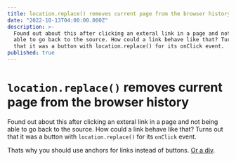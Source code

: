```yaml
---
title: location.replace() removes current page from the browser history
date: "2022-10-13T04:00:00.000Z"
description: >-
  Found out about this after clicking an exteral link in a page and not being
  able to go back to the source. How could a link behave like that? Turns out
  that it was a button with location.replace() for its onClick event.
published: true
---
```


# `location.replace()` removes current page from the browser history

Found out about this after clicking an exteral link in a page and not being able
to go back to the source. How could a link behave like that? Turns out that it
was a button with `location.replace()` for its `onClick` event.

Thats why you should use anchors for links instead of buttons.
[Or a div][div].

[div]: https://heydonworks.com/article/reinventing-the-hyperlink/ "Reinveinting the Hyperlink | heydonworks"
